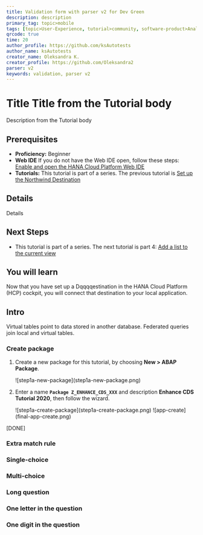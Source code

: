 ```yaml
---
title: Validation form with parser v2 for Dev Green
description: description
primary_tag: topic>mobile
tags: [topic>User-Experience, tutorial>community, software-product>Analytics, tutorial>beginner]
qrcode: true
time: 20
author_profile: https://github.com/ksAutotests
author_name: ksAutotests
creator_name: Oleksandra K.
creator_profile: https://github.com/Oleksandra2
parser: v2
keywords: validation, parser v2
---
```


# Title Title from the Tutorial body
<!-- description --> Description from the Tutorial body

## Prerequisites  
 - **Proficiency:** Beginner 
 - **Web IDE** If you do not have the Web IDE open, follow these steps: [Enable and open the HANA Cloud Platform Web IDE](https://go.sap.com/developer/tutorials/sapui5-webide-open-webide.html)
 - **Tutorials:** This tutorial is part of a series. The previous tutorial is [Set up the Northwind Destination](https://go.sap.com/developer/tutorials/hcp-create-destination.html)

## Details
Details

## Next Steps
 - This tutorial is part of a series.  The next tutorial is part 4: [Add a list to the current view](https://go.sap.com/developer/tutorials/sapui5-webide-add-list.html)
  
## You will learn  
Now that you have set up a Dqqqqestination in the HANA Cloud Platform (HCP) cockpit, you will connect that destination to your local application.  

## Intro

Virtual tables point to data stored in another database.  Federated queries join local and virtual tables.  


### Create package

1. Create a new package for this tutorial, by choosing **New > ABAP Package**.

    <!-- border --> ![step1a-new-package](step1a-new-package.png)

2. Enter a name **`Package Z_ENHANCE_CDS_XXX`** and description **Enhance CDS Tutorial 2020**, then follow the wizard.

    <!-- border; size:250px --> ![step1a-create-package](step1a-create-package.png)

    <!-- border --> ![app-create](final-app-create.png)

[DONE]

### Extra match rule 
   
### Single-choice
 
### Multi-choice 

### Long question 

### One letter in the question

### One digit in the question


